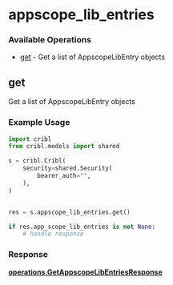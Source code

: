 # appscope_lib_entries

### Available Operations

* [get](#get) - Get a list of AppscopeLibEntry objects

## get

Get a list of AppscopeLibEntry objects

### Example Usage

```python
import cribl
from cribl.models import shared

s = cribl.Cribl(
    security=shared.Security(
        bearer_auth="",
    ),
)


res = s.appscope_lib_entries.get()

if res.app_scope_lib_entries is not None:
    # handle response
```


### Response

**[operations.GetAppscopeLibEntriesResponse](../../models/operations/getappscopelibentriesresponse.md)**

